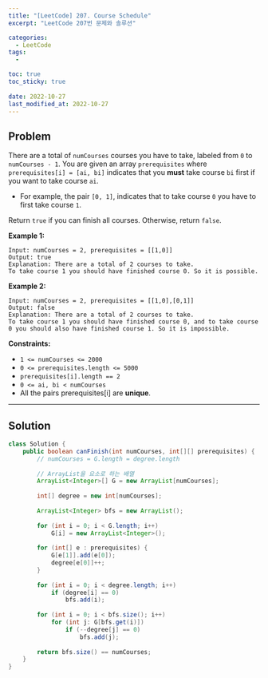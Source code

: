 ```yaml
---
title: "[LeetCode] 207. Course Schedule"
excerpt: "LeetCode 207번 문제와 솔루션"

categories:
  - LeetCode
tags:
  - 

toc: true
toc_sticky: true
 
date: 2022-10-27
last_modified_at: 2022-10-27
---
```

## **Problem**
There are a total of `numCourses` courses you have to take, labeled from `0` to `numCourses - 1`. You are given an array `prerequisites` where `prerequisites[i] = [ai, bi]` indicates that you **must** take course `bi` first if you want to take course `ai`.

- For example, the pair `[0, 1]`, indicates that to take course `0` you have to first take course `1`.

Return `true` if you can finish all courses. Otherwise, return `false`.

**Example 1:**
```
Input: numCourses = 2, prerequisites = [[1,0]]
Output: true
Explanation: There are a total of 2 courses to take. 
To take course 1 you should have finished course 0. So it is possible.
```
**Example 2:**
```
Input: numCourses = 2, prerequisites = [[1,0],[0,1]]
Output: false
Explanation: There are a total of 2 courses to take. 
To take course 1 you should have finished course 0, and to take course 0 you should also have finished course 1. So it is impossible.
```
**Constraints:**
- `1 <= numCourses <= 2000`
- `0 <= prerequisites.length <= 5000`
- `prerequisites[i].length == 2`
- `0 <= ai, bi < numCourses`
- All the pairs prerequisites[i] are **unique**.

---
## **Solution**
```java
class Solution {
    public boolean canFinish(int numCourses, int[][] prerequisites) {
        // numCourses = G.length = degree.length
            
        // ArrayList을 요소로 하는 배열
        ArrayList<Integer>[] G = new ArrayList[numCourses];
        
        int[] degree = new int[numCourses];
        
        ArrayList<Integer> bfs = new ArrayList();
        
        for (int i = 0; i < G.length; i++)
            G[i] = new ArrayList<Integer>();
        
        for (int[] e : prerequisites) {
            G[e[1]].add(e[0]);
            degree[e[0]]++;
        }
        
        for (int i = 0; i < degree.length; i++)
            if (degree[i] == 0)
                bfs.add(i);
        
        for (int i = 0; i < bfs.size(); i++)
            for (int j: G[bfs.get(i)])
                if (--degree[j] == 0)
                    bfs.add(j);
        
        return bfs.size() == numCourses;
    }
}
```
<!-- ## **Explanation**
- 
```java

```
- 
```java

``` -->